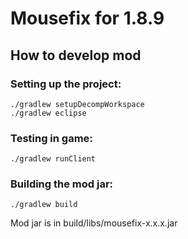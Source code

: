 # Mousefix for 1.8.9

## How to develop mod

### Setting up the project:  

    ./gradlew setupDecompWorkspace
    ./gradlew eclipse

### Testing in game:  

    ./gradlew runClient

### Building the mod jar:  

    ./gradlew build

Mod jar is in build/libs/mousefix-x.x.x.jar